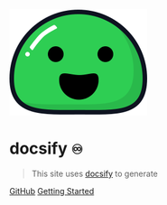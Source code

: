 ![logo](_media/icon.svg)

# docsify <small>♾️</small>

> This site uses [docsify](https://docsify.js.org) to generate

[GitHub](https://github.com/caleee/caleee.github.io)
[Getting Started](#docsify)
